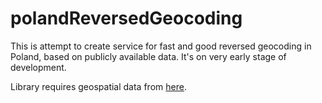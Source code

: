 # polandReversedGeocoding

This is attempt to create service for fast and good reversed geocoding in Poland, based on publicly available data. It's on very early stage of development.

Library requires geospatial data from [here](ftp://91.223.135.109/prg/jednostki_administracyjne.zip).
